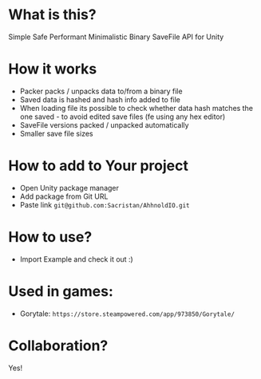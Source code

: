 # What is this?
Simple Safe Performant Minimalistic Binary SaveFile API for Unity

# How it works
* Packer packs / unpacks data to/from a binary file
* Saved data is hashed and hash info added to file
* When loading file its possible to check whether data hash matches the one saved - to avoid edited save files (fe using any hex editor)
* SaveFile versions packed / unpacked automatically
* Smaller save file sizes

# How to add to Your project
* Open Unity package manager
* Add package from Git URL
* Paste link `git@github.com:Sacristan/AhhnoldIO.git`

# How to use?
* Import Example and check it out :)

# Used in games:
* Gorytale: `https://store.steampowered.com/app/973850/Gorytale/`

# Collaboration?
Yes!